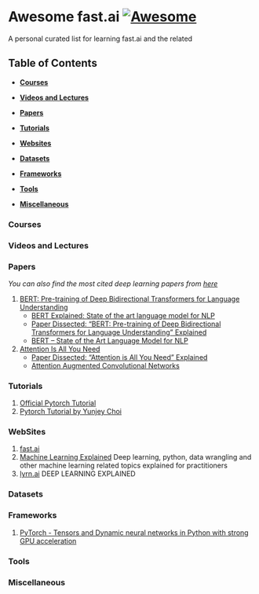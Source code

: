 # Awesome fast.ai [![Awesome](https://cdn.rawgit.com/sindresorhus/awesome/d7305f38d29fed78fa85652e3a63e154dd8e8829/media/badge.svg)](https://github.com/sindresorhus/awesome)

A personal curated list for learning fast.ai and the related 

## Table of Contents

* **[Courses](#courses)**  

* **[Videos and Lectures](#videos-and-lectures)**  

* **[Papers](#papers)**  

* **[Tutorials](#tutorials)**  

* **[Websites](#websites)**  

* **[Datasets](#datasets)**

* **[Frameworks](#frameworks)**  

* **[Tools](#tools)**  

* **[Miscellaneous](#miscellaneous)**  

 
### Courses


### Videos and Lectures


### Papers
*You can also find the most cited deep learning papers from [here](https://github.com/terryum/awesome-deep-learning-papers)*

1.  [BERT: Pre-training of Deep Bidirectional Transformers forLanguage Understanding](https://arxiv.org/pdf/1810.04805.pdf)
	* [BERT Explained: State of the art language model for NLP](https://towardsdatascience.com/bert-explained-state-of-the-art-language-model-for-nlp-f8b21a9b6270)
	* [Paper Dissected: “BERT: Pre-training of Deep Bidirectional Transformers for Language Understanding” Explained](http://mlexplained.com/2019/01/07/paper-dissected-bert-pre-training-of-deep-bidirectional-transformers-for-language-understanding-explained/)
	* [BERT – State of the Art Language Model for NLP](https://www.lyrn.ai/2018/11/07/explained-bert-state-of-the-art-language-model-for-nlp/)
2.  [Attention Is All You Need](https://arxiv.org/pdf/1706.03762.pdf)
	* [Paper Dissected: “Attention is All You Need” Explained](http://mlexplained.com/2017/12/29/attention-is-all-you-need-explained/)
	* [Attention Augmented Convolutional Networks](https://www.lyrn.ai/2019/05/03/attention-augmented-convolutional-networks/)

### Tutorials

1. [Official Pytorch Tutorial](https://pytorch.org/tutorials/)
2. [Pytorch Tutorial by Yunjey Choi](https://github.com/yunjey/pytorch-tutorial)


### WebSites

1. [fast.ai](https://www.fast.ai/)
2. [Machine Learning Explained](https://mlexplained.com/) Deep learning, python, data wrangling and other machine learning related topics explained for practitioners
3. [lyrn.ai](https://www.lyrn.ai/) DEEP LEARNING EXPLAINED




### Datasets


### Frameworks

1.  [PyTorch - Tensors and Dynamic neural networks in Python with strong GPU acceleration](https://github.com/pytorch/pytorch)

### Tools


### Miscellaneous

